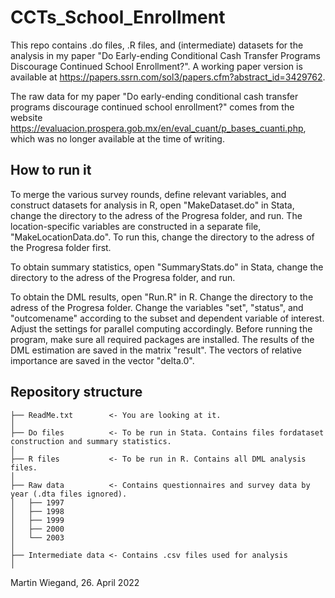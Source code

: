# CCTs_School_Enrollment

This repo contains .do files, .R files, and (intermediate) datasets for the analysis in my paper "Do Early-ending 
Conditional Cash Transfer Programs Discourage Continued School Enrollment?". A working paper version is available
at https://papers.ssrn.com/sol3/papers.cfm?abstract_id=3429762. 

The raw data for my paper "Do early-ending conditional cash transfer programs discourage continued school enrollment?" 
comes from the website https://evaluacion.prospera.gob.mx/en/eval_cuant/p_bases_cuanti.php, which was no longer 
available at the time of writing. 

## How to run it

To merge the various survey rounds, define relevant variables, and construct datasets for analysis in R, open 
"MakeDataset.do" in Stata, change the directory to the adress of the Progresa folder, and run. The location-specific 
variables are constructed in a separate file, "MakeLocationData.do". To run this, change the directory to the
adress of the Progresa folder first. 

To obtain summary statistics, open "SummaryStats.do" in Stata, change the directory to the adress of the Progresa folder, 
and run.

To obtain the DML results, open "Run.R" in R. Change the directory to the adress of the Progresa folder. Change the 
variables "set", "status", and "outcomename" according to the subset and dependent variable of interest. Adjust the 
settings for parallel computing accordingly. Before running the program, make sure all required packages are installed. 
The results of the DML estimation are saved in the matrix "result". The vectors of relative importance are saved in the 
vector "delta.0". 

## Repository structure

```
├── ReadMe.txt        <- You are looking at it. 
│
├── Do files          <- To be run in Stata. Contains files fordataset construction and summary statistics.
│
├── R files           <- To be run in R. Contains all DML analysis files.
│
├── Raw data          <- Contains questionnaires and survey data by year (.dta files ignored).
│   ├── 1997         
│   ├── 1998         
│   ├── 1999         
│   ├── 2000         
│   └── 2003         
│
├── Intermediate data <- Contains .csv files used for analysis
│

```



Martin Wiegand, 26. April 2022
